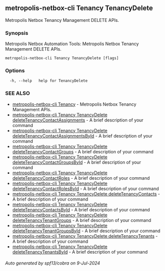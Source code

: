 ## metropolis-netbox-cli Tenancy TenancyDelete

Metropolis Netbox Tenancy Management DELETE APIs.

### Synopsis


Metropolis Netbox Automation Tools:
  Metropolis Netbox Tenancy Management DELETE APIs.

```
metropolis-netbox-cli Tenancy TenancyDelete [flags]
```

### Options

```
  -h, --help   help for TenancyDelete
```

### SEE ALSO

* [metropolis-netbox-cli Tenancy]()	 - Metropolis Netbox Tenancy Management APIs.
* [metropolis-netbox-cli Tenancy TenancyDelete deleteTenancyContactAssignments]()	 - A brief description of your command
* [metropolis-netbox-cli Tenancy TenancyDelete deleteTenancyContactAssignmentsById]()	 - A brief description of your command
* [metropolis-netbox-cli Tenancy TenancyDelete deleteTenancyContactGroups]()	 - A brief description of your command
* [metropolis-netbox-cli Tenancy TenancyDelete deleteTenancyContactGroupsById]()	 - A brief description of your command
* [metropolis-netbox-cli Tenancy TenancyDelete deleteTenancyContactRoles]()	 - A brief description of your command
* [metropolis-netbox-cli Tenancy TenancyDelete deleteTenancyContactRolesById]()	 - A brief description of your command
* [metropolis-netbox-cli Tenancy TenancyDelete deleteTenancyContacts]()	 - A brief description of your command
* [metropolis-netbox-cli Tenancy TenancyDelete deleteTenancyContactsById]()	 - A brief description of your command
* [metropolis-netbox-cli Tenancy TenancyDelete deleteTenancyTenantGroups]()	 - A brief description of your command
* [metropolis-netbox-cli Tenancy TenancyDelete deleteTenancyTenantGroupsById]()	 - A brief description of your command
* [metropolis-netbox-cli Tenancy TenancyDelete deleteTenancyTenants]()	 - A brief description of your command
* [metropolis-netbox-cli Tenancy TenancyDelete deleteTenancyTenantsById]()	 - A brief description of your command

###### Auto generated by spf13/cobra on 9-Jul-2024
